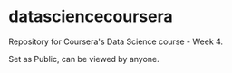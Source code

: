 # datasciencecoursera
Repository for Coursera's Data Science course - Week 4.

Set as Public, can be viewed by anyone.
